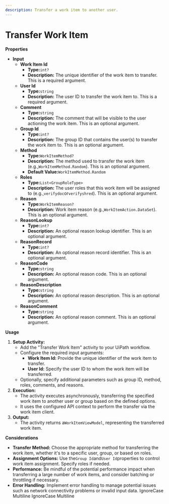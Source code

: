 ```yaml
---
description: Transfer a work item to another user.
---
```


# Transfer Work Item

**Properties**

* **Input**
  * **Work Item Id**
    * **Type:**`int?`
    * **Description:** The unique identifier of the work item to transfer. This is a required argument.
  * **User Id**
    * **Type:**`string`
    * **Description:** The user ID to transfer the work item to. This is a required argument.
  * **Comment**
    * **Type:**`string`
    * **Description:** The comment that will be visible to the user actioning the work item. This is an optional argument.
  * **Group Id**
    * **Type:**`int?`
    * **Description:** The group ID that contains the user(s) to transfer the work item to. This is an optional argument.
  * **Method**
    * **Type:**`WorkItemMethod?`
    * **Description:** The method used to transfer the work item (e.g.,`WorkItemMethod.Random`). This is an optional argument.
    * **Default Value:**`WorkItemMethod.Random`
  * **Roles**
    * **Type:**`List<GroupRoleType>`
    * **Description:** The user roles that this work item will be assigned to (e.g.,`verifydoc`or`verifyshred`). This is an optional argument.
  * **Reason**
    * **Type:**`WorkItemReason?`
    * **Description:** Work item reason (e.g.,`WorkItemAction.DataSet`). This is an optional argument.
  * **ReasonLookup**
    * **Type:**`int?`
    * **Description:** An optional reason lookup identifier. This is an optional argument.
  * **ReasonRecord**
    * **Type:**`int?`
    * **Description:** An optional reason record identifier. This is an optional argument.
  * **ReasonCode**
    * **Type:**`string`
    * **Description:** An optional reason code. This is an optional argument.
  * **ReasonDescription**
    * **Type:**`string`
    * **Description:** An optional reason description. This is an optional argument.
  * **ReasonComment**
    * **Type:**`string`
    * **Description:** An optional reason comment. This is an optional argument.

**Usage**

1. **Setup Activity:**
   * Add the "Transfer Work Item" activity to your UiPath workflow.
   * Configure the required input arguments:
     * **Work Item Id:** Provide the unique identifier of the work item to transfer.
     * **User Id:** Specify the user ID to whom the work item will be transferred.
   * Optionally, specify additional parameters such as group ID, method, roles, comments, and reasons.
2. **Execution:**
   * The activity executes asynchronously, transferring the specified work item to another user or group based on the defined options.
   * It uses the configured API context to perform the transfer via the work item client.
3. **Output:**
   * The activity returns a`WorkItemViewModel`, representing the transferred work item.

**Considerations**

* **Transfer Method:** Choose the appropriate method for transferring the work item, whether it's to a specific user, group, or based on roles.
* **Assignment Options:** Use the`Group Id`and`User Id`properties to control work item assignment. Specify roles if needed.
* **Performance:** Be mindful of the potential performance impact when transferring a large number of work items, and consider batching or throttling if necessary.
* **Error Handling:** Implement error handling to manage potential issues such as network connectivity problems or invalid input data.
 IgnoreCase Multiline IgnoreCase Multiline

